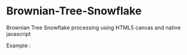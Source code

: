 # Brownian-Tree-Snowflake
Brownian Tree Snowflake processing using HTML5 canvas and native javascript

Example : 
